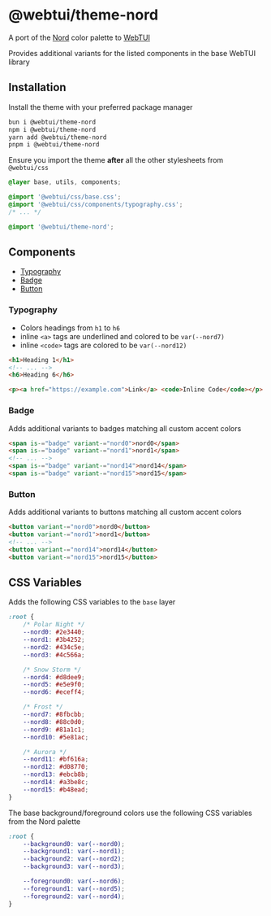 # @webtui/theme-nord

A port of the [Nord](https://nordtheme.com) color palette to [WebTUI](https://github.com/webtui/webtui)

Provides additional variants for the listed components in the base WebTUI library

## Installation

Install the theme with your preferred package manager

```bash
bun i @webtui/theme-nord
npm i @webtui/theme-nord
yarn add @webtui/theme-nord
pnpm i @webtui/theme-nord
```

Ensure you import the theme **after** all the other stylesheets from `@webtui/css`

```css
@layer base, utils, components;

@import '@webtui/css/base.css';
@import '@webtui/css/components/typography.css';
/* ... */

@import '@webtui/theme-nord';
```

## Components

- [Typography](#typography)
- [Badge](#badge)
- [Button](#button)

### Typography

- Colors headings from `h1` to `h6`
- inline `<a>` tags are underlined and colored to be `var(--nord7)`
- inline `<code>` tags are colored to be `var(--nord12)`

```html
<h1>Heading 1</h1>
<!-- ... -->
<h6>Heading 6</h6>

<p><a href="https://example.com">Link</a> <code>Inline Code</code></p>
```

### Badge

Adds additional variants to badges matching all custom accent colors

```html
<span is-="badge" variant-="nord0">nord0</span>
<span is-="badge" variant-="nord1">nord1</span>
<!-- ... -->
<span is-="badge" variant-="nord14">nord14</span>
<span is-="badge" variant-="nord15">nord15</span>
```

### Button

Adds additional variants to buttons matching all custom accent colors

```html
<button variant-="nord0">nord0</button>
<button variant-="nord1">nord1</button>
<!-- ... -->
<button variant-="nord14">nord14</button>
<button variant-="nord15">nord15</button>
```

## CSS Variables

Adds the following CSS variables to the `base` layer

```css
:root {
    /* Polar Night */
    --nord0: #2e3440;
    --nord1: #3b4252;
    --nord2: #434c5e;
    --nord3: #4c566a;

    /* Snow Storm */
    --nord4: #d8dee9;
    --nord5: #e5e9f0;
    --nord6: #eceff4;

    /* Frost */
    --nord7: #8fbcbb;
    --nord8: #88c0d0;
    --nord9: #81a1c1;
    --nord10: #5e81ac;

    /* Aurora */
    --nord11: #bf616a;
    --nord12: #d08770;
    --nord13: #ebcb8b;
    --nord14: #a3be8c;
    --nord15: #b48ead;
}
```

The base background/foreground colors use the following CSS variables from the Nord palette

```css
:root {
    --background0: var(--nord0);
    --background1: var(--nord1);
    --background2: var(--nord2);
    --background3: var(--nord3);

    --foreground0: var(--nord6);
    --foreground1: var(--nord5);
    --foreground2: var(--nord4);
}
```

